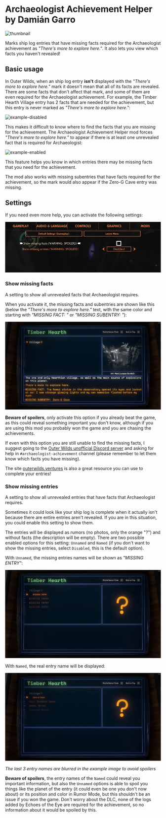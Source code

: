 # Archaeologist Achievement Helper by Damián Garro

![thumbnail](images/thumbnail.png)

Marks ship log entries that have missing facts required for the Archaeologist achievement as *"There's more to explore here."*. It also lets you view which facts you haven't revealed!

## Basic usage

In Outer Wilds, when an ship log entry **isn't** displayed with the *"There's more to explore here."* mark it doesn't mean that all of its facts are revealed. There are some facts that don't affect that mark, and some of them are even required for the Archaeologist achievement. For example, the Timber Hearth Village entry has 2 facts that are needed for the achievement, but this entry is never marked as *"There's more to explore here."*:

![example-disabled](images/example-disabled.jpg)

This makes it difficult to know where to find the facts that you are missing for the achievement. The Archaeologist Achievement Helper mod forces *"There's more to explore here."* to appear if there is at least one unrevealed fact that is required for Archaeologist:

![example-enabled](images/example-enabled.jpg)

This feature helps you know in which entries there may be missing facts that you need for the achievement.

The mod also works with missing subentries that have facts required for the achievement, so the mark would also appear if the Zero-G Cave entry was missing.

## Settings

If you need even more help, you can activate the following settings:

![settings](images/settings.jpg)

### Show missing facts

A setting to show all unrevealed facts that Archaeologist requires.

When you activate it, the missing facts and subentries are shown like this (below the *"There's more to explore here."* text, with the same color and starting with *"MISSING FACT: "* or *"MISSING SUBENTRY: "*):

![example-showall-facts](images/example-showall-facts.jpg)

**Beware of spoilers**, only activate this option if you already beat the game, as this could reveal something important you don't know, although if you are using this mod you probably won the game and you are chasing the achievements.

If even with this option you are still unable to find the missing facts, I suggest going to the [Outer Wilds unofficial Discord server](https://discord.gg/kChJgBMmtd) and asking for help in `#archaeologist-achievement` channel (please remember to let them know which facts you have missing).

The site [outerwilds.ventures](https://outerwilds.ventures/) is also a great resource you can use to complete your entries!

### Show missing entries

A setting to show all unrevealed entries that have facts that Archaeologist requires.

Sometimes it could look like your ship log is complete when it actually isn't because there are entire entries aren't revealed. If you are in this situation, you could enable this setting to show them.

The entries will be displayed as rumors (no photos, only the orange "?") and without facts (the description will be empty). There are two possible enabled options for this setting: `Unnamed` and `Named` (if you don't want to show the missing entries, select `Disabled`, this is the default option). 

With `Unnamed`, the missing entries names will be shown as *"MISSING ENTRY"*:

![example-showall-entries-unnamed](images/example-showall-entries-unnamed.jpg)

With `Named`, the real entry name will be displayed:

![example-showall-entries-named](images/example-showall-entries-named.png)

*The last 3 entry names are blurred in the example image to avoid spoilers*

**Beware of spoilers**, the entry names of the `Named` could reveal you important information, but also the `Unnamed` options is able to spoil you things like the planet of the entry (it could even be one you don't now about) or its position and color in Rumor Mode, but this shouldn't be an issue if you won the game. Don't worry about the DLC, none of the logs added by Echoes of the Eye are required for the achievement, so no information about it would be spoiled by this.
